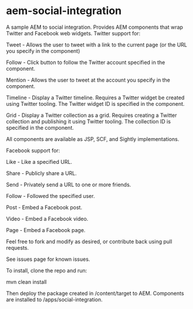 # aem-social-integration

A sample AEM to social integration.  Provides AEM components that wrap Twitter and Facebook web widgets. Twitter support for:

Tweet - Allows the user to tweet with a link to the current page (or the URL you specify in the component)

Follow - Click button to follow the Twitter account specified in the component.

Mention - Allows the user to tweet at the account you specify in the component.

Timeline - Display a Twitter timeline.  Requires a Twitter widget be created using Twitter tooling.  The Twitter
widget ID is specified in the component.

Grid - Display a Twitter collection as a grid.  Requires creating a Twitter collection and publishing it using Twitter
tooling.  The collection ID is specified in the component.

All components are available as JSP, SCF, and Sightly implementations.

Facebook support for:

Like - Like a specified URL.

Share - Publicly share a URL.
 
Send - Privately send a URL to one or more friends.

Follow - Followed the specified user.

Post - Embed a Facebook post.

Video - Embed a Facebook video.

Page - Embed a Facebook page.

Feel free to fork and modify as desired, or contribute back using pull requests.

See issues page for known issues.

To install, clone the repo and run:

mvn clean install

Then deploy the package created in /content/target to AEM.  Components are installed to /apps/social-integration.
